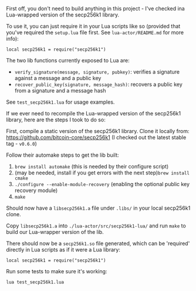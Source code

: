 First off, you don't need to build anything in this project - I've checked ina Lua-wrapped version of the secp256k1 library.

To use it, you can just require it in your Lua scripts like so (provided that you've required the `setup.lua` file first. See `lua-actor/README.md` for more info):
```
local secp256k1 = require("secp256k1")
```

The two lib functions currently exposed to Lua are:
- `verify_signature(message, signature, pubkey)`: verifies a signature against a message and a public key
- `recover_public_key(signature, message_hash)`: recovers a public key from a signature and a message hash

See `test_secp256k1.lua` for usage examples.


If we ever need to recompile the Lua-wrapped version of the secp256k1 library, here are the steps I took to do so:

First, compile a static version of the secp256k1 library.
Clone it locally from: https://github.com/bitcoin-core/secp256k1 (I checked out the latest stable tag - `v0.6.0`)

Follow their automake steps to get the lib built:
1. `brew install automake` (this is needed by their configure script)
2. (may be needed, install if you get errors with the next step)`brew install cmake`
2. `./configure --enable-module-recovery` (enabling the optional public key recovery module)
3. `make`

Should now have a `libsecp256k1.a` file under `.libs/` in your local secp256k1 clone.

Copy `libsecp256k1.a` into `./lua-actor/src/secp256k1-lua/` and run `make` to build our Lua-wrapper version of the lib.

There should now be a `secp256k1.so` file generated, which can be 'required' directly in Lua scripts as if it were a Lua library:
```
local secp256k1 = require("secp256k1")
```

Run some tests to make sure it's working:
```
lua test_secp256k1.lua
```








